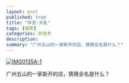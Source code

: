 ```yaml
---
layout: post
published: true
title: "华农·大乳"
tags: [搞笑]
categories: 非技术    
description: 
summary: "广州五山的一家新开的店，猜猜全名是什么？"
---
```

[![IMG0135A-1][]][IMG0135A-1 1]

  
广州五山的一家新开的店，猜猜全名是什么？


[IMG0135A-1]: http://farm4.static.flickr.com/3155/2900781456_8172b029a3_m.jpg
[IMG0135A-1 1]: http://www.flickr.com/photos/42167771@N00/2900781456/